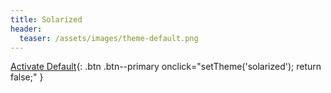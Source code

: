 ```yaml
---
title: Solarized
header:
  teaser: /assets/images/theme-default.png
---
```

[Activate Default](#){: .btn .btn--primary onclick="setTheme('solarized'); return false;" }